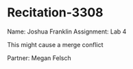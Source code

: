 # Recitation-3308

Name: Joshua Franklin
Assignment: Lab 4

This might cause a merge conflict

Partner: Megan Felsch
